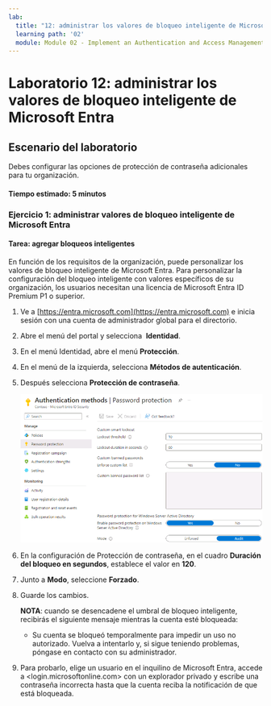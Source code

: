 ```yaml
---
lab:
  title: "12: administrar los valores de bloqueo inteligente de Microsoft\_Entra"
  learning path: '02'
  module: Module 02 - Implement an Authentication and Access Management Solution
---
```


# Laboratorio 12: administrar los valores de bloqueo inteligente de Microsoft Entra

## Escenario del laboratorio

Debes configurar las opciones de protección de contraseña adicionales para tu organización.

#### Tiempo estimado: 5 minutos

### Ejercicio 1: administrar valores de bloqueo inteligente de Microsoft Entra

#### Tarea: agregar bloqueos inteligentes

En función de los requisitos de la organización, puede personalizar los valores de bloqueo inteligente de Microsoft Entra. Para personalizar la configuración del bloqueo inteligente con valores específicos de su organización, los usuarios necesitan una licencia de Microsoft Entra ID Premium P1 o superior.

1. Ve a [https://entra.microsoft.com](https://entra.microsoft.com) e inicia sesión con una cuenta de administrador global para el directorio.

2. Abre el menú del portal y selecciona  **Identidad**.

3. En el menú Identidad, abre el menú **Protección**.

4. En el menú de la izquierda, selecciona **Métodos de autenticación**.

5. Después selecciona **Protección de contraseña**.

    ![Imagen de pantalla que muestra la página Métodos de autenticación y las selecciones resaltadas para navegar hasta Autenticación de contraseña ](./media/lp2-mod3-browse-to-password-protection.png)

6. En la configuración de Protección de contraseña, en el cuadro **Duración del bloqueo en segundos**, establece el valor en **120**.

7. Junto a **Modo**, seleccione **Forzado**.

8. Guarde los cambios.

    **NOTA**: cuando se desencadene el umbral de bloqueo inteligente, recibirás el siguiente mensaje mientras la cuenta esté bloqueada:
    - Su cuenta se bloqueó temporalmente para impedir un uso no autorizado. Vuelva a intentarlo y, si sigue teniendo problemas, póngase en contacto con su administrador.

9. Para probarlo, elige un usuario en el inquilino de Microsoft Entra, accede a <login.microsoftonline.com> con un explorador privado y escribe una contraseña incorrecta hasta que la cuenta reciba la notificación de que está bloqueada.

